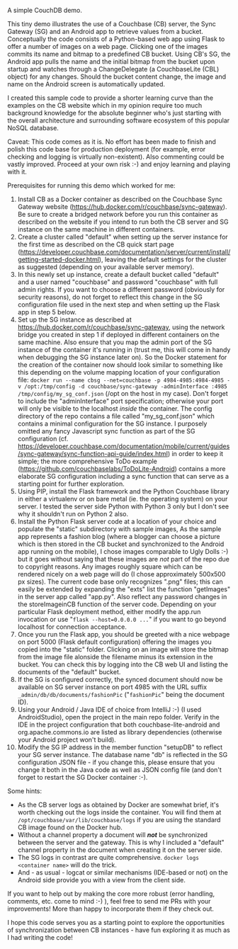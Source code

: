 A simple CouchDB demo.

This tiny demo illustrates the use of a Couchbase (CB) server, the Sync Gateway (SG) and an Android app to retrieve values from a bucket. Conceptually the code consists of a Python-based web app using Flask to offer a number of images on a web page. Clicking one of the images commits its name and bitmap to a predefined CB bucket.  Using CB's  SG, the Android app pulls the name and the initial bitmap from the bucket upon startup and watches through a ChangeDelegate (a CouchbaseLite (CBL) object) for any changes. Should the bucket content change, the image and name on the Android screen is automatically updated.

I created this sample code to provide a shorter learning curve than the examples on the CB website which in my opinion require too much background knowledge for the absolute beginner who's just starting with the overall architecture and surrounding software ecosystem of this popular NoSQL database.

Caveat: This code comes as it is. No effort has been made to finish and polish this code base for production deployment (for example, error checking and logging is virtually non-existent). Also commenting could be vastly improved. Proceed at your own risk :-) and enjoy learning and playing with it.

Prerequisites for running this demo which worked for me:

1. Install CB as a Docker container as described on the Couchbase Sync Gateway website (https://hub.docker.com/r/couchbase/sync-gateway). Be sure to create a bridged network before you run this container as described on the website if you intend to run both the CB server and SG instance on the same machine in different containers.
2. Create a cluster called "default" when setting up the server instance for the first time as described on the CB quick start page (https://developer.couchbase.com/documentation/server/current/install/getting-started-docker.html), leaving the default settings for the cluster as suggested (depending on your available server memory).
3. In this newly set up instance, create a default bucket called "default" and a user named "couchbase" and password "couchbase" with full admin rights. If you want to choose a different password (obviously for security reasons), do not forget to reflect this change in the SG configuration file used in the next step and when setting up the Flask app in step 5 below.
4. Set up the SG instance as described at https://hub.docker.com/r/couchbase/sync-gateway, using the network bridge you created in step 1 if deployed in different containers on the same machine. Also ensure that you map the admin port of the SG instance of the container it's running in (trust me, this will come in handy when debugging the SG instance later on). So the Docker statement for the creation of the container now should look similar to something like this depending on the volume mapping location of your configuration file:
````docker run --name cbsg --net=couchbase -p 4984-4985:4984-4985 -v /opt:/tmp/config -d couchbase/sync-gateway -adminInterface :4985 /tmp/config/my_sg_conf.json````
(/opt on the host in my case). Don't forget to include the "adminInterface" port specification; otherwise your port will only be visible to the localhost *inside* the container. The config directory of the repo contains a file called "my_sg_conf.json" which contains a minimal configuration for the SG instance. I purposely omitted any fancy Javascript sync function as part of the SG configuration (cf. https://developer.couchbase.com/documentation/mobile/current/guides/sync-gateway/sync-function-api-guide/index.html) in order to keep it simple; the more comprehensive ToDo example (https://github.com/couchbaselabs/ToDoLite-Android) contains a more elaborate SG configuration including a sync function that can serve as a starting point for further exploration.
5. Using PIP, install the Flask framework and the Python Couchbase library in either a virtualenv or on bare metal (ie. the operating system) on your server. I tested the server side Python with Python 3 only but I don't see why it shouldn't run on Python 2 also.
6. Install the Python Flask server code at a location of your choice and populate the "static" subdirectory with sample images, As the sample app represents a fashion blog (where a blogger can choose a picture which is then stored in the CB bucket and synchronized to the Android app running on the mobile), I chose images comparable to Ugly Dolls :-) but it goes without saying that these images are *not* part of the repo due to copyright reasons. Any images roughly square which can be rendered nicely on a web page will do (I chose approximately 500x500 px sizes). The current code base only recognizes ".png" files; this can easily be extended by expanding the "exts" list the function "getImages" in the server app called "app.py". Also reflect any password changes in the storeImageinCB function of the server code. Depending on your particular Flask deployment method, either modify the app.run invocation or use "````flask --host=0.0.0.0 ...````" if you want to go beyond localhost for connection acceptance.
7. Once you run the Flask app, you should be greeted with a nice webpage on port 5000 (Flask default configuration) offering the images you copied into the "static" folder. Clicking on an image will store the bitmap from the image file alonside the filename minus its extension in the bucket. You can check this by logging into the CB web UI and listing the documents of the "default" bucket.
8. If the SG is configured correctly, the synced document should now be available on SG server instance on port 4985 with the URL suffix ````_admin/db/db/documents/fashionPic```` ("````fashionPic````" being the document ID).
9. Using your Android / Java IDE of choice from IntelliJ :-) (I used AndroidStudio), open the project in the main repo folder. Verify in the IDE in the project configuration that both couchbase-lite-android and org.apache.commons.io are listed as library dependencies (otherwise your Android project won't build).
10. Modify the SG IP address in the member function "setupDB" to reflect your SG server instance. The database name "db" is reflected in the SG configuration JSON file - if you change this, please ensure that you change it both in the Java code as well as JSON config file (and don't forget to restart the SG Docker container :-).


Some hints:

- As the CB server logs as obtained by Docker are somewhat brief, it's worth checking out the logs inside the container. You will find them at ````/opt/couchbase/var/lib/couchbase/logs```` if you are using the standard CB image found on the Docker hub.
- Without a channel property a document will ***not*** be synchronized between the server and the gateway. This is why I included a "default" channel property in the document when creating it on the server side.
- The SG logs in contrast are quite comprehensive. ````docker logs <container name>```` will do the trick.
- And - as usual - logcat or similar mechanisms (IDE-based or not) on the Android side provide you with a view from the client side.

If you want to help out by making the core more robust (error handling, comments, etc. come to mind :-) ), feel free to send me PRs with your improvements! More than happy to incorporate them if they check out.

I hope this code serves you as a starting point to explore the opportunities of synchronization between CB instances - have fun exploring it as much as I had writing the code!
